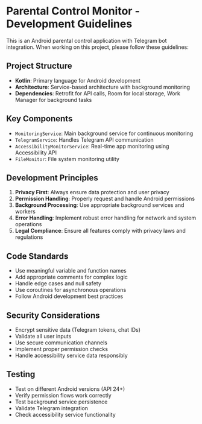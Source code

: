 <!-- Use this file to provide workspace-specific custom instructions to Copilot. For more details, visit https://code.visualstudio.com/docs/copilot/copilot-customization#_use-a-githubcopilotinstructionsmd-file -->

# Parental Control Monitor - Development Guidelines

This is an Android parental control application with Telegram bot integration. When working on this project, please follow these guidelines:

## Project Structure
- **Kotlin**: Primary language for Android development
- **Architecture**: Service-based architecture with background monitoring
- **Dependencies**: Retrofit for API calls, Room for local storage, Work Manager for background tasks

## Key Components
- `MonitoringService`: Main background service for continuous monitoring
- `TelegramService`: Handles Telegram API communication
- `AccessibilityMonitorService`: Real-time app monitoring using Accessibility API
- `FileMonitor`: File system monitoring utility

## Development Principles
1. **Privacy First**: Always ensure data protection and user privacy
2. **Permission Handling**: Properly request and handle Android permissions
3. **Background Processing**: Use appropriate background services and workers
4. **Error Handling**: Implement robust error handling for network and system operations
5. **Legal Compliance**: Ensure all features comply with privacy laws and regulations

## Code Standards
- Use meaningful variable and function names
- Add appropriate comments for complex logic
- Handle edge cases and null safety
- Use coroutines for asynchronous operations
- Follow Android development best practices

## Security Considerations
- Encrypt sensitive data (Telegram tokens, chat IDs)
- Validate all user inputs
- Use secure communication channels
- Implement proper permission checks
- Handle accessibility service data responsibly

## Testing
- Test on different Android versions (API 24+)
- Verify permission flows work correctly
- Test background service persistence
- Validate Telegram integration
- Check accessibility service functionality
